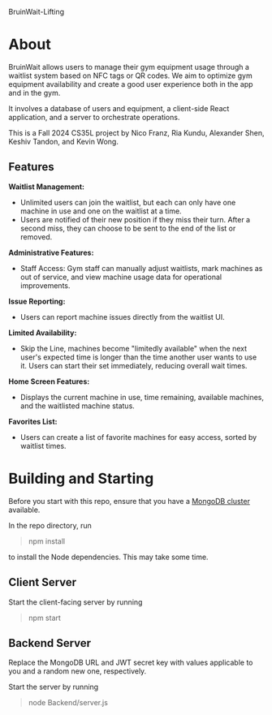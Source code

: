 BruinWait-Lifting
# About
BruinWait allows users to manage their gym equipment usage through a waitlist system based on NFC tags or QR codes. We aim to optimize gym equipment availability and create a good user experience both in the app and in the gym.

It involves a database of users and equipment, a client-side React application, and a server to orchestrate operations.

This is a Fall 2024 CS35L project by Nico Franz, Ria Kundu, Alexander Shen, Keshiv Tandon, and Kevin Wong.

## Features
**Waitlist Management:**
- Unlimited users can join the waitlist, but each can only have one machine in use and one on the waitlist at a time.
- Users are notified of their new position if they miss their turn. After a second miss, they can choose to be sent to the end of the list or removed.

**Administrative Features:**
- Staff Access: Gym staff can manually adjust waitlists, mark machines as out of service, and view machine usage data for operational improvements.

**Issue Reporting:**
- Users can report machine issues directly from the waitlist UI.

**Limited Availability:**
- Skip the Line, machines become "limitedly available" when the next user's expected time is longer than the time another user wants to use it. Users can start their set immediately, reducing overall wait times.

**Home Screen Features:**
- Displays the current machine in use, time remaining, available machines, and the waitlisted machine status.

**Favorites List:** 
- Users can create a list of favorite machines for easy access, sorted by waitlist times.

# Building and Starting
Before you start with this repo, ensure that you have a [MongoDB cluster](https://www.mongodb.com/) available.

In the repo directory, run
> npm install

to install the Node dependencies. This may take some time.

## Client Server
Start the client-facing server by running
> npm start

## Backend Server
Replace the MongoDB URL and JWT secret key with values applicable to you and a random new one, respectively.

Start the server by running
> node Backend/server.js
